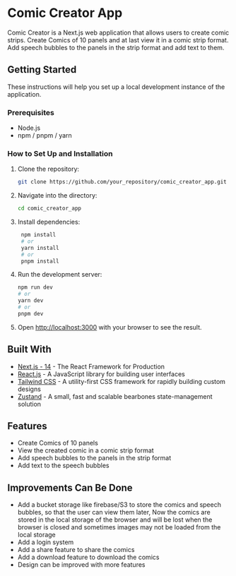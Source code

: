 # Comic Creator App

Comic Creator is a Next.js web application that allows users to create comic strips.
Create Comics of 10 panels and at last view it in a comic strip format.
Add speech bubbles to the panels in the strip format and add text to them.

## Getting Started

These instructions will help you set up a local development instance of the application.

### Prerequisites

- Node.js
- npm / pnpm / yarn

### How to Set Up and Installation

1. Clone the repository:

   ```bash
   git clone https://github.com/your_repository/comic_creator_app.git
   ```

2. Navigate into the directory:

   ```bash
   cd comic_creator_app
   ```

3. Install dependencies:

   ```bash
    npm install
    # or
    yarn install
    # or
    pnpm install
   ```

4. Run the development server:

   ```bash
   npm run dev
   # or
   yarn dev
   # or
   pnpm dev
   ```

5. Open [http://localhost:3000](http://localhost:3000) with your browser to see the result.

## Built With

- [Next.js - 14](https://nextjs.org/) - The React Framework for Production
- [React.js](https://reactjs.org/) - A JavaScript library for building user interfaces
- [Tailwind CSS](https://tailwindcss.com/) - A utility-first CSS framework for rapidly building custom designs
- [Zustand](https://zustand-demo.pmnd.rs/) - A small, fast and scalable bearbones state-management solution

## Features

- Create Comics of 10 panels
- View the created comic in a comic strip format
- Add speech bubbles to the panels in the strip format
- Add text to the speech bubbles

## Improvements Can Be Done

- Add a bucket storage like firebase/S3 to store the comics and speech bubbles, so that the user can view them later, Now the comics are stored in the local storage of the browser and will be lost when the browser is closed and sometimes images may not be loaded from the local storage
- Add a login system
- Add a share feature to share the comics
- Add a download feature to download the comics
- Design can be improved with more features
